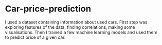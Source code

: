 # Car-price-prediction
I used a dataset containing information about used cars. First step was exploring features of the data, finding correlations, making some visualisations. Then I trained a few machine learning models and used them to predict price of a given car.
